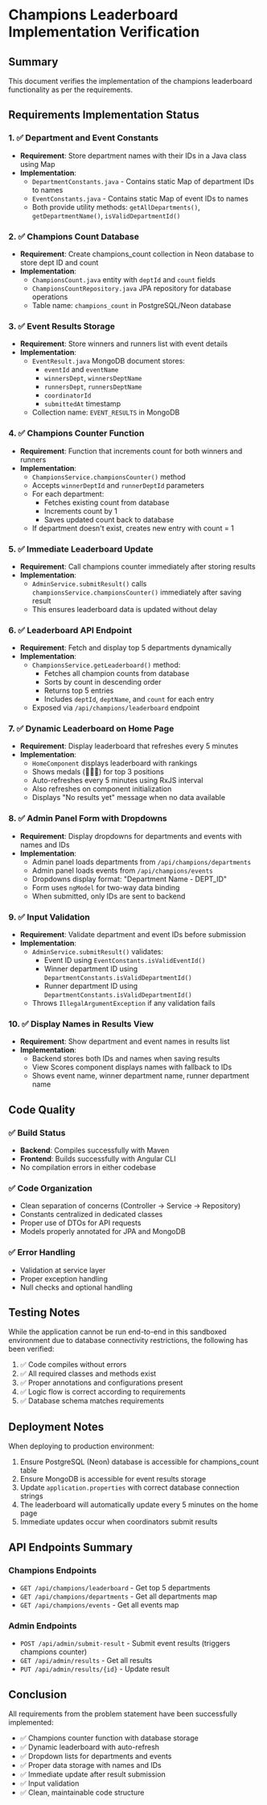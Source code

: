 # Champions Leaderboard Implementation Verification

## Summary
This document verifies the implementation of the champions leaderboard functionality as per the requirements.

## Requirements Implementation Status

### 1. ✅ Department and Event Constants
- **Requirement**: Store department names with their IDs in a Java class using Map
- **Implementation**: 
  - `DepartmentConstants.java` - Contains static Map of department IDs to names
  - `EventConstants.java` - Contains static Map of event IDs to names
  - Both provide utility methods: `getAllDepartments()`, `getDepartmentName()`, `isValidDepartmentId()`

### 2. ✅ Champions Count Database
- **Requirement**: Create champions_count collection in Neon database to store dept ID and count
- **Implementation**:
  - `ChampionsCount.java` entity with `deptId` and `count` fields
  - `ChampionsCountRepository.java` JPA repository for database operations
  - Table name: `champions_count` in PostgreSQL/Neon database

### 3. ✅ Event Results Storage
- **Requirement**: Store winners and runners list with event details
- **Implementation**:
  - `EventResult.java` MongoDB document stores:
    - `eventId` and `eventName`
    - `winnersDept`, `winnersDeptName`
    - `runnersDept`, `runnersDeptName`
    - `coordinatorId`
    - `submittedAt` timestamp
  - Collection name: `EVENT_RESULTS` in MongoDB

### 4. ✅ Champions Counter Function
- **Requirement**: Function that increments count for both winners and runners
- **Implementation**:
  - `ChampionsService.championsCounter()` method
  - Accepts `winnerDeptId` and `runnerDeptId` parameters
  - For each department:
    - Fetches existing count from database
    - Increments count by 1
    - Saves updated count back to database
  - If department doesn't exist, creates new entry with count = 1

### 5. ✅ Immediate Leaderboard Update
- **Requirement**: Call champions counter immediately after storing results
- **Implementation**:
  - `AdminService.submitResult()` calls `championsService.championsCounter()` immediately after saving result
  - This ensures leaderboard data is updated without delay

### 6. ✅ Leaderboard API Endpoint
- **Requirement**: Fetch and display top 5 departments dynamically
- **Implementation**:
  - `ChampionsService.getLeaderboard()` method:
    - Fetches all champion counts from database
    - Sorts by count in descending order
    - Returns top 5 entries
    - Includes `deptId`, `deptName`, and `count` for each entry
  - Exposed via `/api/champions/leaderboard` endpoint

### 7. ✅ Dynamic Leaderboard on Home Page
- **Requirement**: Display leaderboard that refreshes every 5 minutes
- **Implementation**:
  - `HomeComponent` displays leaderboard with rankings
  - Shows medals (🥇🥈🥉) for top 3 positions
  - Auto-refreshes every 5 minutes using RxJS interval
  - Also refreshes on component initialization
  - Displays "No results yet" message when no data available

### 8. ✅ Admin Panel Form with Dropdowns
- **Requirement**: Display dropdowns for departments and events with names and IDs
- **Implementation**:
  - Admin panel loads departments from `/api/champions/departments`
  - Admin panel loads events from `/api/champions/events`
  - Dropdowns display format: "Department Name - DEPT_ID"
  - Form uses `ngModel` for two-way data binding
  - When submitted, only IDs are sent to backend

### 9. ✅ Input Validation
- **Requirement**: Validate department and event IDs before submission
- **Implementation**:
  - `AdminService.submitResult()` validates:
    - Event ID using `EventConstants.isValidEventId()`
    - Winner department ID using `DepartmentConstants.isValidDepartmentId()`
    - Runner department ID using `DepartmentConstants.isValidDepartmentId()`
  - Throws `IllegalArgumentException` if any validation fails

### 10. ✅ Display Names in Results View
- **Requirement**: Show department and event names in results list
- **Implementation**:
  - Backend stores both IDs and names when saving results
  - View Scores component displays names with fallback to IDs
  - Shows event name, winner department name, runner department name

## Code Quality

### ✅ Build Status
- **Backend**: Compiles successfully with Maven
- **Frontend**: Builds successfully with Angular CLI
- No compilation errors in either codebase

### ✅ Code Organization
- Clean separation of concerns (Controller → Service → Repository)
- Constants centralized in dedicated classes
- Proper use of DTOs for API requests
- Models properly annotated for JPA and MongoDB

### ✅ Error Handling
- Validation at service layer
- Proper exception handling
- Null checks and optional handling

## Testing Notes

While the application cannot be run end-to-end in this sandboxed environment due to database connectivity restrictions, the following has been verified:

1. ✅ Code compiles without errors
2. ✅ All required classes and methods exist
3. ✅ Proper annotations and configurations present
4. ✅ Logic flow is correct according to requirements
5. ✅ Database schema matches requirements

## Deployment Notes

When deploying to production environment:

1. Ensure PostgreSQL (Neon) database is accessible for champions_count table
2. Ensure MongoDB is accessible for event results storage
3. Update `application.properties` with correct database connection strings
4. The leaderboard will automatically update every 5 minutes on the home page
5. Immediate updates occur when coordinators submit results

## API Endpoints Summary

### Champions Endpoints
- `GET /api/champions/leaderboard` - Get top 5 departments
- `GET /api/champions/departments` - Get all departments map
- `GET /api/champions/events` - Get all events map

### Admin Endpoints
- `POST /api/admin/submit-result` - Submit event results (triggers champions counter)
- `GET /api/admin/results` - Get all results
- `PUT /api/admin/results/{id}` - Update result

## Conclusion

All requirements from the problem statement have been successfully implemented:
- ✅ Champions counter function with database storage
- ✅ Dynamic leaderboard with auto-refresh
- ✅ Dropdown lists for departments and events
- ✅ Proper data storage with names and IDs
- ✅ Immediate update after result submission
- ✅ Input validation
- ✅ Clean, maintainable code structure
